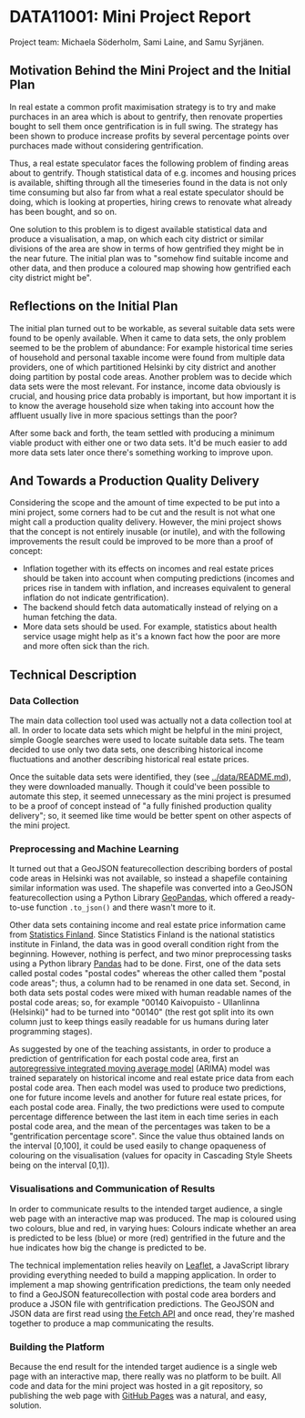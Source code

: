 # DATA11001: Mini Project Report

Project team: Michaela Söderholm, Sami Laine, and Samu Syrjänen.

## Motivation Behind the Mini Project and the Initial Plan

In real estate a common profit maximisation strategy is to try and make purchaces
in an area which is about to gentrify, then renovate properties bought to sell
them once gentrification is in full swing. The strategy has been shown to produce
increase profits by several percentage points over purchaces made without considering
gentrification.

Thus, a real estate speculator faces the following problem of finding areas
about to gentrify. Though statistical data of e.g. incomes and housing prices is
available, shifting through all the timeseries found in the data is not only
time consuming but also far from what a real estate speculator should be doing,
which is looking at properties, hiring crews to renovate what already has been
bought, and so on.

One solution to this problem is to digest available statistical data and produce
a visualisation, a map, on which each city district or similar divisions of the
area are show in terms of how gentrified they might be in the near future. The
initial plan was to "somehow find suitable income and other data, and then produce
a coloured map showing how gentrified each city district might be".

## Reflections on the Initial Plan

The initial plan turned out to be workable, as several suitable data sets were
found to be openly available. When it came to data sets, the only problem seemed
to be the problem of abundance: For example historical time series of household
and personal taxable income were found from multiple data providers, one of which
partitioned Helsinki by city district and another doing partition by postal code
areas. Another problem was to decide which data sets were the most relevant.
For instance, income data obviously is crucial, and housing price data probably
is important, but how important it is to know the average household size
when taking into account how the affluent usually live in more spacious settings
than the poor?

After some back and forth, the team settled with producing a minimum viable
product with either one or two data sets. It'd be much easier to add more
data sets later once there's something working to improve upon.

## And Towards a Production Quality Delivery

Considering the scope and the amount of time expected to be put into a mini
project, some corners had to be cut and the result is not what one might call
a production quality delivery. However, the mini project shows that the concept
is not entirely inusable (or inutile), and with the following improvements
the result could be improved to be more than a proof of concept:

* Inflation together with its effects on incomes and real estate prices should
be taken into account when computing predictions (incomes and prices rise in tandem
with inflation, and increases equivalent to general inflation do not indicate
gentrification).
* The backend should fetch data automatically instead of relying on a human fetching the data.
* More data sets should be used. For example, statistics about health service usage might help
as it's a known fact how the poor are more and more often sick than the rich.

## Technical Description

### Data Collection

The main data collection tool used was actually not a data collection tool at all.
In order to locate data sets which might be helpful in the mini project, simple
Google searches were used to locate suitable data sets. The team decided to use
only two data sets, one describing historical income fluctuations and another
describing historical real estate prices.

Once the suitable data sets were identified, they (see [../data/README.md](../data/README.md)),
they were downloaded manually. Though it could've been possible to automate this step,
it seemed unnecessary as the mini project is presumed to be a proof of concept instead of
"a fully finished production quality delivery"; so, it seemed like time would be better
spent on other aspects of the mini project.

### Preprocessing and Machine Learning

It turned out that a GeoJSON featurecollection describing borders of postal code areas
in Helsinki was not available, so instead a shapefile containing similar information was
used. The shapefile was converted into a GeoJSON featurecollection using a Python Library
[GeoPandas](https://geopandas.org/), which offered a ready-to-use function `.to_json()`
and there wasn't more to it.

Other data sets containing income and real estate price information came from
[Statistics Finland](https://stat.fi/index_en.html). Since Statistics Finland is the national
statistics institute in Finland, the data was in good overall condition right from the beginning.
However, nothing is perfect, and two minor preprocessing tasks using a Python library
[Pandas](https://pandas.pydata.org/) had to be done.
First, one of the data sets called postal codes "postal codes" whereas the other called them
"postal code areas"; thus, a column had to be renamed in one data set.
Second, in both data sets postal codes were mixed with human readable names of the postal code
areas; so, for example "00140  Kaivopuisto - Ullanlinna (Helsinki)" had to be turned into
"00140" (the rest got split into its own column just to keep things easily readable for us humans
during later programming stages).

As suggested by one of the teaching assistants, in order to produce a prediction of 
gentrification for each postal code area, first an
[autoregressive integrated moving average model](https://en.wikipedia.org/wiki/Autoregressive_integrated_moving_average)
(ARIMA) model was trained separately on historical income and real estate price data
from each postal code area. Then each model was used to produce two predictions,
one for future income levels and another for future real estate prices, for each
postal code area. Finally, the two predictions were used to compute percentage
difference between the last item in each time series in each postal code area,
and the mean of the percentages was taken to be a "gentrification percentage score".
Since the value thus obtained lands on the interval [0,100], it could
be used easily to change opaqueness of colouring on the visualisation (values
for opacity in Cascading Style Sheets being on the interval [0,1]).

### Visualisations and Communication of Results

In order to communicate results to the intended target audience, a single web page
with an interactive map was produced. The map is coloured using two colours, blue and
red, in varying hues: Colours indicate whether an area is predicted to be less (blue)
or more (red) gentrified in the future and the hue indicates how big the change
is predicted to be.

The technical implementation relies heavily on [Leaflet](https://leafletjs.com/),
a JavaScript library providing everything needed to build a mapping application.
In order to implement a map showing gentrification predictions, the team only needed
to find a GeoJSON featurecollection with postal code area borders and produce
a JSON file with gentrification predictions. The GeoJSON and JSON data are first
read using
[the Fetch API](https://developer.mozilla.org/en-US/docs/Web/API/Fetch_API)
and once read, they're mashed together to produce a map communicating the
results.

### Building the Platform

Because the end result for the intended target audience is a single web page with
an interactive map, there really was no platform to be built. All code and data
for the mini project was hosted in a git repository, so publishing the web page
with [GitHub Pages](https://pages.github.com/) was a natural, and easy, solution.
